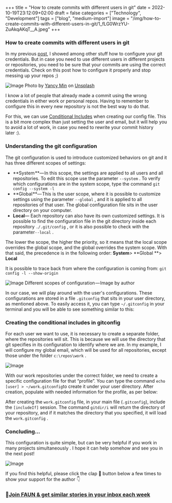 ﻿+++
title = "How to create commits with different users in git"
date = 2022-10-19T23:12:09+02:00
draft = false
categories = ["Technology", "Development"]
tags = ["blog", "medium-import"]
image = "/img/how-to-create-commits-with-different-users-in-git/1_fLG0WrzYU-ZuAkqAKqT__A.jpeg"
+++

### How to create commits with different users in git

In my previous [post](https://faun.pub/how-to-setup-your-environment-with-git-and-vs-code-with-choco-23d90f598d24), I showed among other stuff how to configure your git credentials. But in case you need to use different users in different projects or repositories, you need to be sure that your commits are using the correct credentials. Check on this post how to configure it properly and stop messing up your repos ;)

![Image](/img/how-to-create-commits-with-different-users-in-git/1_fLG0WrzYU-ZuAkqAKqT__A.jpeg)
Photo by [Yancy Min](https://unsplash.com/@yancymin?utm_source=unsplash&utm_medium=referral&utm_content=creditCopyText) on [Unsplash](https://unsplash.com/@yancymin?utm_source=unsplash&utm_medium=referral&utm_content=creditCopyText)

I know a lot of people that already made a commit using the wrong credentials in either work or personal repos. Having to remember to configure this in every new repository is not the best way to do that.

For this, we can use [Conditional Includes](https://git-scm.com/docs/git-config#_conditional_includes) when creating our config file. This is a bit more complex than just setting the user and email, but it will help you to avoid a lot of work, in case you need to rewrite your commit history later :).

### Understanding the git configuration

The git configuration is used to introduce customized behaviors on git and it has three different scopes of settings:

- **System **— In this scope, the settings are applied to all users and all repositories. To edit this scope use the parameter `--system` . To verify which configurations are in the system scope, type the command `git config --system -l`
- **Global **— This is the user scope, where it is possible to customize settings using the parameter `--global` , and it is applied to all repositories of that user. The global configuration file sits in the user directory on your computer.
- **Local**— Each repository can also have its own customized settings. It is possible to find the configuration file in the git directory inside each repository `./.git/config` , or it is also possible to check with the parameter`--local` .

The lower the scope, the higher the priority, so it means that the local scope overrides the global scope, and the global overrides the system scope. With that said, the precedence is in the following order: **System**> **Global **> **Local**

It is possible to trace back from where the configuration is coming from: `git config -l --show-origin`

![Image](/img/how-to-create-commits-with-different-users-in-git/1_Y_rGL86RNTws8Z7qeAD59Q.png)
Different scopes of configuration — Image by author

In our case, we will play around with the user's configurations. These configurations are stored in a file `.gitconfig` that sits in your user directory, as mentioned above. To easily access it, you can type `~/.gitconfig` in your terminal and you will be able to see something similar to this:

### Creating the conditional includes in gitconfig

For each user we want to use, it is necessary to create a separate folder, where the repositories will sit. This is because we will use the directory that git specifies in its configuration to identify where we are. In my example, I will configure my global email, which will be used for all repositories, except those under the folder `c:\repos\work` .

![Image](/img/how-to-create-commits-with-different-users-in-git/1_rW4Zp3L7W8fYOY94dmpV5w.png)

With our work repositories under the correct folder, we need to create a specific configuration file for that “profile”. You can type the command `echo [user] > ~/work.gitconfig`to create it under your user directory. After creation, populate with needed information for the profile, as per below:

After creating the `work.gitconfig` file, in your main file (`.gitconfig`), include the `[includeIf]` session. The command `gitdir/i` will return the directory of your repository, and if it matches the directory that you specified, it will load the `work.gitconfig` .

### Concluding…

This configuration is quite simple, but can be very helpful if you work in many projects simultaneously . I hope it can help somehow and see you in the next post!

![Image](/img/how-to-create-commits-with-different-users-in-git/0_nTpwFrWVp057bnqw.png)

If you find this helpful, please click the clap 👏 button below a few times to show your support for the author 👇

### 🚀[Join FAUN & get similar stories in your inbox each week](http://from.faun.to/r/8zxxd)
